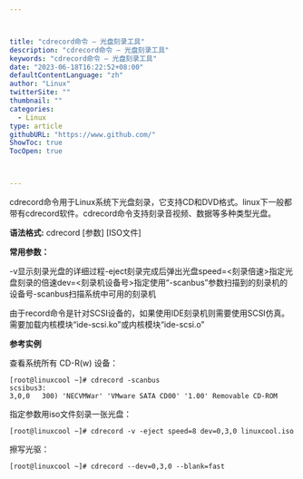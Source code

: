 ```yaml
---



title: "cdrecord命令 – 光盘刻录工具"
description: "cdrecord命令 – 光盘刻录工具"
keywords: "cdrecord命令 – 光盘刻录工具"
date: "2023-06-18T16:22:52+08:00"
defaultContentLanguage: "zh"
author: "Linux"
twitterSite: ""
thumbnail: ""
categories:
  - Linux
type: article
githubURL: "https://www.github.com/"
ShowToc: true
TocOpen: true



---
```


cdrecord命令用于Linux系统下光盘刻录，它支持CD和DVD格式。linux下一般都带有cdrecord软件。cdrecord命令支持刻录音视频、数据等多种类型光盘。

**语法格式:** cdrecord [参数] [ISO文件]

**常用参数：**

-v显示刻录光盘的详细过程-eject刻录完成后弹出光盘speed=<刻录倍速>指定光盘刻录的倍速dev=<刻录机设备号>指定使用“-scanbus”参数扫描到的刻录机的设备号-scanbus扫描系统中可用的刻录机

由于record命令是针对SCSI设备的，如果使用IDE刻录机则需要使用SCSI仿真。需要加载内核模块“ide-scsi.ko”或内核模块“ide-scsi.o”

**参考实例**

查看系统所有 CD-R(w) 设备：

```
[root@linuxcool ~]# cdrecord -scanbus
scsibus3:
3,0,0   300) 'NECVMWar' 'VMware SATA CD00' '1.00' Removable CD-ROM
```

指定参数用iso文件刻录一张光盘：

```
[root@linuxcool ~]# cdrecord -v -eject speed=8 dev=0,3,0 linuxcool.iso
```

擦写光驱：

```
[root@linuxcool ~]# cdrecord --dev=0,3,0 --blank=fast
```
